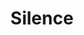 ---
title: "Silence"
permalink: /spells/silence/
tags:
  - Spell
available_for:
  - Bard
  - Cleric
  - Ranger
level: "2nd Level"
school: "Illusion"
range: "120 ft"
area: "20 ft"
shape: "Sphere"
comp:
  - V
  - S
duration: "Up to 10 minutes"
concentration: true
ritual: true
description: |
  For the duration, no sound can be created within or pass through a 20-foot-radius sphere centered on a point you choose within range. Any creature or object entirely inside the sphere is immune to thunder damage, and creatures are deafened while entirely inside it.

  Casting a spell that includes a verbal component is impossible there.
excerpt: "For the duration, no sound can be created within or pass through a 20-foot-radius sphere centered on a point you choose within range."
source: "Basic Rules"
---